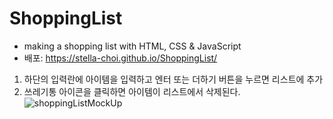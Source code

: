# ShoppingList

* making a shopping list with HTML, CSS & JavaScript
* 배포: https://stella-choi.github.io/ShoppingList/

1. 하단의 입력란에 아이템을 입력하고 엔터 또는 더하기 버튼을 누르면 리스트에 추가
2. 쓰레기통 아이콘을 클릭하면 아이템이 리스트에서 삭제된다.
![shoppingListMockUp](https://user-images.githubusercontent.com/111262557/189820733-e9fff24e-6d2e-4991-9f2f-092580a1bfed.jpg)
